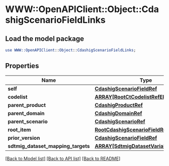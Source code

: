 # WWW::OpenAPIClient::Object::CdashigScenarioFieldLinks

## Load the model package
```perl
use WWW::OpenAPIClient::Object::CdashigScenarioFieldLinks;
```

## Properties
Name | Type | Description | Notes
------------ | ------------- | ------------- | -------------
**self** | [**CdashigScenarioFieldRef**](CdashigScenarioFieldRef.md) |  | [optional] 
**codelist** | [**ARRAY[RootCtCodelistRefElement]**](RootCtCodelistRefElement.md) |  | [optional] 
**parent_product** | [**CdashigProductRef**](CdashigProductRef.md) |  | [optional] 
**parent_domain** | [**CdashigDomainRef**](CdashigDomainRef.md) |  | [optional] 
**parent_scenario** | [**CdashigScenarioRef**](CdashigScenarioRef.md) |  | [optional] 
**root_item** | [**RootCdashigScenarioFieldRef**](RootCdashigScenarioFieldRef.md) |  | [optional] 
**prior_version** | [**CdashigScenarioFieldRef**](CdashigScenarioFieldRef.md) |  | [optional] 
**sdtmig_dataset_mapping_targets** | [**ARRAY[SdtmigDatasetVariableRefTarget]**](SdtmigDatasetVariableRefTarget.md) |  | [optional] 

[[Back to Model list]](../README.md#documentation-for-models) [[Back to API list]](../README.md#documentation-for-api-endpoints) [[Back to README]](../README.md)


